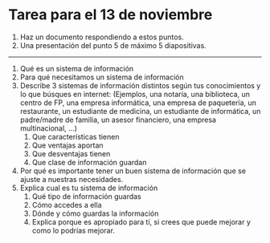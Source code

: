 
# Tarea para el 13 de noviembre

1. Haz un documento respondiendo a estos puntos.
2. Una presentación del punto 5 de máximo 5 diapositivas.

--- 

1. Qué es un sistema de información
2. Para qué necesitamos un sistema de información
3. Describe 3 sistemas de información distintos según tus conocimientos y lo que búsques en internet:
(Ejemplos, una notaría, una biblioteca, un centro de FP, una empresa informática, una empresa de paquetería, un restaurante, un estudiante de medicina, un estudiante de informática, un padre/madre de familia, un asesor financiero, una empresa multinacional, ...)
   1.  Que características tienen
   2.  Que ventajas aportan
   3.  Que desventajas tienen
   4.  Que clase de información guardan
4. Por qué es importante tener un buen sistema de información que se ajuste a nuestras necesidades.
5. Explica cual es tu sistema de información
   1. Qué tipo de información guardas
   2. Cómo accedes a ella
   3. Dónde y cómo guardas la información
   4. Explica porque es apropiado para tí, si crees que puede mejorar y como lo podrías mejorar.